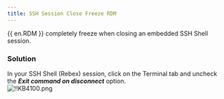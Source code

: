 ```yaml
---
title: SSH Session Close Freeze RDM
---
```

{{ en.RDM }} completely freeze when closing an embedded SSH Shell session.
### Solution
In your SSH Shell (Rebex) session, click on the Terminal tab and uncheck the ***Exit command on disconnect*** option.  
![!!KB4100.png](/img/en/kb/KB4100.png)
